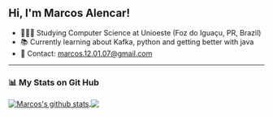## Hi, I'm Marcos Alencar!

- 👨🏼‍🎓 Studying Computer Science at Unioeste (Foz do Iguaçu, PR, Brazil)
- 📚 Currently learning about Kafka, python and getting better with java
- 📨 Contact: marcos.12.01.07@gmail.com 

---

### 📊 My Stats on Git Hub
<!--<div>
  <a href="https://github.com/MarcosAlencar04"/>
  <img height="150cm" src="https://github-readme-stats.vercel.app/api?username=MarcosAlencar04&count_private=true&show_icons=true&theme=dark&hide_rank=false" />
  <img height="150cm" src="https://github-readme-stats.vercel.app/api/top-langs?username=MarcosAlencar04&show_icons=true&locale=en&layout=compact&theme=dark" />
</div> -->
<div>
  <a href="https://github.com/MarcosAlencar04"/>
  <img align="center" src="https://github-readme-stats.vercel.app/api?username=MarcosAlencar04&show_icons=true&include_all_commits=true&theme=dark&hide_border=true" alt="Marcos's github stats"/>
  <a href="https://github.com/MarcosAlencar04"/>
  <img align="center" src="https://github-readme-stats.vercel.app/api/top-langs/?username=MarcosAlencar04&layout=compact&theme=buefy&hide_border=true"/>
</div>


